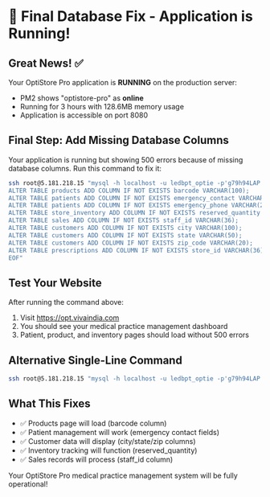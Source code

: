# 🎯 Final Database Fix - Application is Running!

## Great News! ✅
Your OptiStore Pro application is **RUNNING** on the production server:
- PM2 shows "optistore-pro" as **online**
- Running for 3 hours with 128.6MB memory usage
- Application is accessible on port 8080

## Final Step: Add Missing Database Columns

Your application is running but showing 500 errors because of missing database columns. Run this command to fix it:

```bash
ssh root@5.181.218.15 "mysql -h localhost -u ledbpt_optie -p'g79h94LAP' opticpro << 'EOF'
ALTER TABLE products ADD COLUMN IF NOT EXISTS barcode VARCHAR(100);
ALTER TABLE patients ADD COLUMN IF NOT EXISTS emergency_contact VARCHAR(255);
ALTER TABLE patients ADD COLUMN IF NOT EXISTS emergency_phone VARCHAR(20);
ALTER TABLE store_inventory ADD COLUMN IF NOT EXISTS reserved_quantity INT DEFAULT 0;
ALTER TABLE sales ADD COLUMN IF NOT EXISTS staff_id VARCHAR(36);
ALTER TABLE customers ADD COLUMN IF NOT EXISTS city VARCHAR(100);
ALTER TABLE customers ADD COLUMN IF NOT EXISTS state VARCHAR(50);
ALTER TABLE customers ADD COLUMN IF NOT EXISTS zip_code VARCHAR(20);
ALTER TABLE prescriptions ADD COLUMN IF NOT EXISTS store_id VARCHAR(36);
EOF"
```

## Test Your Website
After running the command above:
1. Visit https://opt.vivaindia.com
2. You should see your medical practice management dashboard
3. Patient, product, and inventory pages should load without 500 errors

## Alternative Single-Line Command
```bash
ssh root@5.181.218.15 "mysql -h localhost -u ledbpt_optie -p'g79h94LAP' opticpro -e \"ALTER TABLE products ADD COLUMN IF NOT EXISTS barcode VARCHAR(100); ALTER TABLE patients ADD COLUMN IF NOT EXISTS emergency_contact VARCHAR(255); ALTER TABLE patients ADD COLUMN IF NOT EXISTS emergency_phone VARCHAR(20); ALTER TABLE store_inventory ADD COLUMN IF NOT EXISTS reserved_quantity INT DEFAULT 0; ALTER TABLE sales ADD COLUMN IF NOT EXISTS staff_id VARCHAR(36); ALTER TABLE customers ADD COLUMN IF NOT EXISTS city VARCHAR(100); ALTER TABLE customers ADD COLUMN IF NOT EXISTS state VARCHAR(50); ALTER TABLE customers ADD COLUMN IF NOT EXISTS zip_code VARCHAR(20); ALTER TABLE prescriptions ADD COLUMN IF NOT EXISTS store_id VARCHAR(36);\""
```

## What This Fixes
- ✅ Products page will load (barcode column)
- ✅ Patient management will work (emergency contact fields)
- ✅ Customer data will display (city/state/zip columns)
- ✅ Inventory tracking will function (reserved_quantity)
- ✅ Sales records will process (staff_id column)

Your OptiStore Pro medical practice management system will be fully operational!